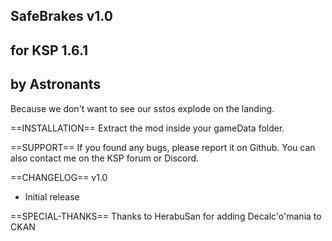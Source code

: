 ## SafeBrakes v1.0
## for KSP 1.6.1
## by Astronants

Because we don't want to see our sstos explode on the landing.

==INSTALLATION==
Extract the mod inside your gameData folder.

==SUPPORT==
If you found any bugs, please report it on Github. You can also contact me on the KSP forum or Discord.

==CHANGELOG==
v1.0
- Initial release

==SPECIAL-THANKS==
Thanks to HerabuSan for adding Decalc'o'mania to CKAN
